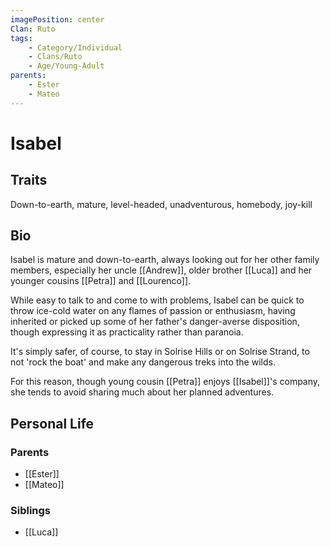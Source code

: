 ```yaml
---
imagePosition: center
Clan: Ruto
tags:
    - Category/Individual
    - Clans/Ruto
    - Age/Young-Adult
parents:
    - Ester
    - Mateo
---
```


# Isabel

## Traits

Down-to-earth, mature, level-headed, unadventurous, homebody, joy-kill

## Bio

Isabel is mature and down-to-earth, always looking out for her other family members, especially her uncle [[Andrew]], older brother [[Luca]] and her younger cousins [[Petra]] and [[Lourenco]].

While easy to talk to and come to with problems, Isabel can be quick to throw ice-cold water on any flames of passion or enthusiasm, having inherited or picked up some of her father's danger-averse disposition, though expressing it as practicality rather than paranoia.

It's simply safer, of course, to stay in Solrise Hills or on Solrise Strand, to not 'rock the boat' and make any dangerous treks into the wilds.

For this reason, though young cousin [[Petra]] enjoys [[Isabel]]'s company, she tends to avoid sharing much about her planned adventures.

## Personal Life

### Parents

-   [[Ester]]
-   [[Mateo]]

### Siblings

-   [[Luca]]

